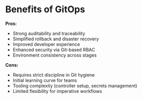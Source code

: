 # Benefits of GitOps

<div grid="~ cols-2 gap-8">
<div>

**Pros:**
- Strong auditability and traceability
- Simplified rollback and disaster recovery
- Improved developer experience
- Enhanced security via Git-based RBAC
- Environment consistency across stages

</div>
<div>

**Cons:**
- Requires strict discipline in Git hygiene
- Initial learning curve for teams
- Tooling complexity (controller setup, secrets management)
- Limited flexibility for imperative workflows

</div>
</div>
